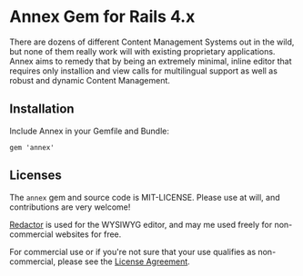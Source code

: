 # Annex Gem for Rails 4.x

There are dozens of different Content Management Systems out in the wild, but none of them really work will with existing proprietary applications. Annex aims to remedy that by being an extremely minimal, inline editor that requires only installion and view calls for multilingual support as well as robust and dynamic Content Management.

## Installation
Include Annex in your Gemfile and Bundle:

`gem 'annex'`

## Licenses
The `annex` gem and source code is MIT-LICENSE. Please use at will, and contributions are very welcome!

[Redactor](http://imperavi.com/redactor/) is used for the WYSIWYG editor, and may me used freely for non-commercial websites for free.

For commercial use or if you're not sure that your use qualifies as non-commercial, please see the [License Agreement](http://redactorjs.com/download/).